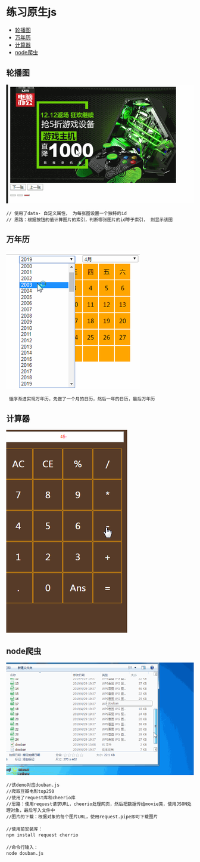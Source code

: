# 练习原生js
 - [轮播图](#轮播图)
 - [万年历](#万年历)
 - [计算器](#计算器)
 - [node爬虫](#node爬虫)

## 轮播图
![图片](https://github.com/djping/practice/blob/master/imgs/slider.gif)
```
// 使用了data- 自定义属性， 为每张图设置一个独特的id
// 思路：根据按钮的值计算图片的索引，判断哪张图片的id等于索引， 则显示该图
```

## 万年历
 ![图](https://github.com/djping/practice/blob/master/imgs/calendar.gif)
 
 ```
  循序渐进实现万年历，先做了一个月的日历，然后一年的日历，最后万年历
 ```
## 计算器
 ![图](https://github.com/djping/practice/blob/master/imgs/calculator.gif)
 
## node爬虫
 ![图](https://github.com/djping/practice/blob/master/imgs/douban.gif)
```
//该demo对应douban.js
//爬取豆瓣电影top250
//使用了request库和cheerio库
//思路：使用request请求URL，cheerio处理网页，然后把数据传给movie类，使用JSON处理对象，最后写入文件中
//图片的下载：根据对象的每个图片URL，使用request.pipe即可下载图片

//使用前安装库：
npm install request cherrio

//命令行输入：
node douban.js
```

